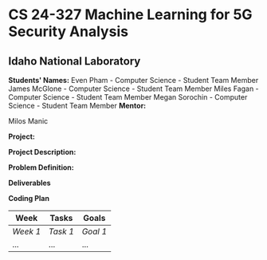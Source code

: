# CS 24-327  Machine Learning for 5G Security Analysis
## Idaho National Laboratory

**Students' Names:**
Even Pham - Computer Science - Student Team Member
James McGlone - Computer Science - Student Team Member
Miles Fagan - Computer Science - Student Team Member
Megan Sorochin - Computer Science - Student Team Member
**Mentor:**

Milos Manic

**Project:**

**Project Description:**

**Problem Definition:**

**Deliverables**

**Coding Plan**

| Week | Tasks | Goals |
|------|-------|-------|
| _Week 1_ | _Task 1_ | _Goal 1_ |
| ... | ... | ... |
